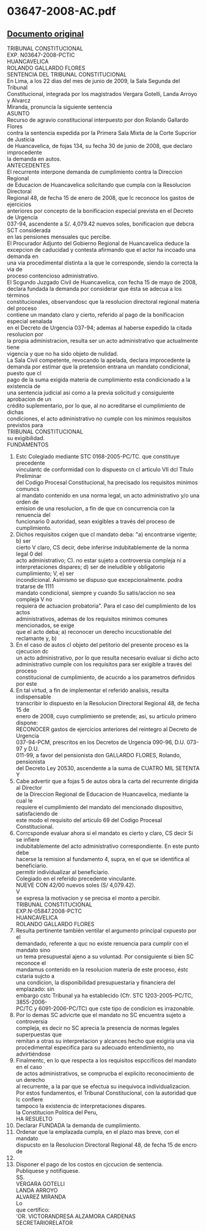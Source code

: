 
03647-2008-AC.pdf
=================
  
[Documento original](https://tc.gob.pe/jurisprudencia/2010/03647-2008-AC.pdf)  
---  
TRIBUNAL CONSTITUCIONAL  
EXP. N03647-2008-PCTIC  
HUANCAVELICA  
ROLANDO GALLARDO FLORES  
SENTENCIA DEL TRIBUNAL CONSTITUCIONAL  
En Lima, a los 22 dias del mes de junio de 2009, la Sala Segunda del Tribunal  
Constitucional, integrada por los magistrados Vergara Gotelli, Landa Arroyo y Alvarcz  
Miranda, pronuncia la siguiente sentencia  
ASUNTO  
Recurso de agravio constitucional interpuesto por don Rolando Gallardo Flores  
contra la sentencia expedida por la Primera Sala Mixta de la Corte Supcrior de Justicia  
de Huancavelica, de fojas 134, su fecha 30 de junio de 2008, que declaro improcedente  
la demanda en autos.  
ANTECEDENTES  
El recurrente interpone demanda de cumplimiento contra la Direccion Regional  
de Educacion de Huancavelica solicitando que cumpla con la Resolucion Directoral  
Regional 48, de fecha 15 de enero de 2008, que lc reconoce los gastos de ejercicios  
anteriores por concepto de la bonificacion especial prevista en el Decreto de Urgencia  
037-94, ascendente a S/. 4,079.42 nuevos soles, bonificacion que debcra SCT considerada  
en las pensiones mensuales quc percibe.  
El Procurador Adjunto del Gobierno Regional de Huancavelica deduce la  
excepcion de caducidad y contesta afirmando que el actor ha incoado una demanda en  
una via procedimental distinta a la que le corresponde, siendo la correcta la via de  
proceso contencioso administrativo.  
El Scgundo Juzgado Civil de Huancavelica, con fecha 15 de mayo de 2008,  
declara fundada la demanda por considerar que ésta se adecua a los términos  
constitucionales, observandosc que la resolucion directoral regional materia del proceso  
contiene un mandato claro y cierto, referido al pago de la bonificacion especial senalada  
en el Decreto de Urgencia 037-94; ademas al haberse expedido la citada resolucion por  
la propia administracion, resulta ser un acto administrativo que actualmente tiene  
vigencia y que no ha sido objeto de nulidad.  
La Sala Civil competente, revocando la apelada, declara improcedente la  
demanda por estimar que la pretension entrana un mandato condicional, puesto que cl  
pago de la suma exigida materia de cumplimiento esta condicionado a la existencia de  
una sentencia judicial asi como a la previa solicitud y consiguiente aprobacion de un  
crédito suplementario, por lo que, al no acreditarse el cumplimiento de dichas  
condiciones, el acto administrativo no cumple con los minimos requisitos previstos para  
TRIBUNAL CONSTITUCIONAL  
su exigibilidad.  
FUNDAMENTOS  
1. Estc Colegiado mediante STC 0168-2005-PC/TC. que constituye precedente  
vinculantc de conformidad con lo dispuesto cn cl articulo VII dcl Titulo Preliminar  
del Codigo Procesal Constitucional, ha precisado los requisitos minimos comuncs  
al mandato contenido en una norma legal, un acto administrativo y/o una orden de  
emision de una resolucion, a fin de que cn concurrencia con la renuencia del  
funcionario 0 autoridad, sean exigibles a través del proceso de cumplimiento.  
2. Dichos requisitos cxigen que cl mandato deba: "a) encontrarse vigente; b) ser  
cierto V claro, CS decir, debe inferirse indubitablemente de la norma legal 0 del  
acto administrativo; C). no estar sujeto a controversia compleja ni a  
interpretaciones dispares; d) ser de ineludible y obligatorio cumplimiento; V, e) ser  
incondicional. Asimismo se dispuso que excepcionalmente. podra tratarse de 1111  
mandato condicional, siempre y cuando Su satis/accion no sea compleja V no  
requiera de actuacion probatoria". Para el caso del cumplimiento de los actos  
administrativos, ademas de los requisitos minimos comunes mencionados, se exige  
que el acto deba; a) reconocer un derecho incucstionable del reclamante y, b)  
3. En el caso de autos cl objeto del petitorio del presente proceso es la cjecucion dc  
un acto administrativo, por lo que resulta necesario evaluar si dicho acto  
administrativo cumple con los requisitos para ser exigible a través del proceso  
constitucional de cumplimiento, de acucrdo a los parametros definidos por este  
4. En tal virtud, a fin de implementar el referido analisis, resulta indispensable  
transcribir lo dispuesto en la Resolucion Directoral Regional 48, de fecha 15 de  
enero de 2008, cuyo cumplimiento se pretende; asi, su articulo primero dispone:  
RECONOCER gastos de ejercicios anteriores del reintegro al Decreto de Urgencia  
037-94-PCM, prescritos en los Decretos de Urgencia 090-96, D.U. 073-97 y D.U.  
011-99, a favor del pensionista don GALLARDO FLORES, Rolando, pensionista  
del Decreto Ley 20530, ascendente a la suma de CUATRO MIL SETENTA Y  
5. Cabe advertir que a fojas 5 de autos obra la carta del recurrente dirigida al Director  
de la Direccion Regional de Educacion de Huancavelica, mediante la cual le  
requiere el cumplimiento del mandato del mencionado dispositivo, satisfaciendo de  
este modo el requisito del articulo 69 del Codigo Procesal Constitucional.  
6. Corrcsponde evaluar ahora si el mandato es cierto y claro, CS decir Si se infiere  
indubitablemente del acto administrativo correspondiente. En este punto debe  
hacerse la remision al fundamento 4, supra, en el que se identifica al beneficiario.  
permitir individualizar al beneficiario.  
Colegiado en el referido precedente vinculante.  
NUEVE CON 42/00 nuevos soles (S/ 4,079.42).  
V  
se expresa la motivacion y se precisa el monto a percibir.  
TRIBUNAL CONSTITUCIONAL  
EXP.N-05847.2008-PCTC  
HUANCAVELICA  
ROLANDO GALLARDO FLORES  
7. Resulta pertinente también ventilar el argumento principal cxpuesto por el  
demandado, referente a quc no existe renuencia para cumplir con el mandato sino  
un tema presupuestal ajeno a su voluntad. Por consiguiente si bien SC reconoce el  
mandamus contenido en la resolucion materia de este proceso, éstc cstaria sujcto a  
una condicion, la disponibilidad presupuestaria y financiera del emplazado: sin  
embargo cstc Tribunal ya ha establecido (Cfr. STC 1203-2005-PC/TC, 3855-2006-  
PC/TC y 6091-2006-PC/TC) que cste tipo de condicion es irrazonable.  
8. Por lo demas SC advicrte que el mandato no SC encuentra sujeto a controversia  
compleja, es decir no SC aprecia la presencia de normas legales superpuestas que  
remitan a otras su interpretacion y alcances hecho que exigiria una via  
procedimental especifica para su adecuado entendimiento, no advirtiéndose  
9. Finalmentc, en lo que respecta a los requisitos espccificos del mandato en el caso  
de actos administrativos, se comprucba el explicito reconocimiento de un derecho  
al recurrente, a la par que se efectua su inequivoca individualizacion.  
Por estos fundamentos, el Tribunal Constitucional, con la autoridad que lc confiere  
tampoco la existencia dc interpretaciones dispares.  
la Constitucion Politica del Peru,  
HA RESUELTO  
1. Declarar FUNDADA la demanda de cumplimiento.  
2. Ordenar que la emplazada cumpla, en el plazo mas breve, con el mandato  
dispucsto en la Resolucion Directoral Regional 48, de fecha 15 de encro de  
2008.  
3. Disponer el pago de los costos en cjccucion de sentencia.  
Publiquese y notifiquese.  
SS.  
VERGARA GOTELLI  
LANDA ARROYO  
ALVAREZ MIRANDA  
Lo  
que certifico:  
'OR. VICTORANDRESA ALZAMORA CARDENAS  
SECRETARIORELATOR